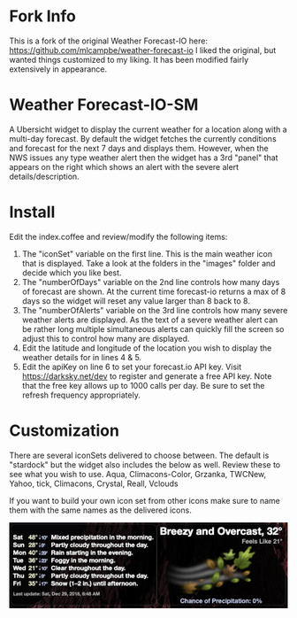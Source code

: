 # Fork Info
This is a fork of the original Weather Forecast-IO here: https://github.com/mlcampbe/weather-forecast-io
I liked the original, but wanted things customized to my liking. It has been modified fairly extensively in appearance.

# Weather Forecast-IO-SM
A Ubersicht widget to display the current weather for a location along with a multi-day forecast. By default the widget fetches the currently
conditions and forecast for the next 7 days and displays them. However, when the NWS issues any type weather alert then the widget has a 3rd
"panel" that appears on the right which shows an alert with the severe alert details/description.

# Install
Edit the index.coffee and review/modify the following items:
1) The "iconSet" variable on the first line. This is the main weather icon that is displayed. Take a look at the folders in the "images" folder and decide
which you like best.
2) The "numberOfDays" variable on the 2nd line controls how many days of forecast are shown. At the current time forecast-io returns a max of 8 days
so the widget will reset any value larger than 8 back to 8.
3) The "numberOfAlerts" variable on the 3rd line controls how many severe weather alerts are displayed. As the text of a severe weather alert can be
rather long multiple simultaneous alerts can quickly fill the screen so adjust this to control how many are displayed.
4) Edit the latitude and longitude of the location you wish to display the weather details for in lines 4 & 5.
5) Edit the apiKey on line 6 to set your forecast.io API key. Visit https://darksky.net/dev to register and generate a free API key. Note that the free
key allows up to 1000 calls per day. Be sure to set the refresh frequency appropriately.

# Customization
There are several iconSets delivered to choose between. The default is "stardock" but the widget also includes the
below as well. Review these to see what you wish to use.
Aqua, Climacons-Color, Grzanka, TWCNew, Yahoo, tick, Climacons, Crystal, Reall, Vclouds

If you want to build your own icon set from other icons make sure to name them with the same names as the delivered icons.

![screenshot](/screenshot.png?raw=true "Screenshot")
